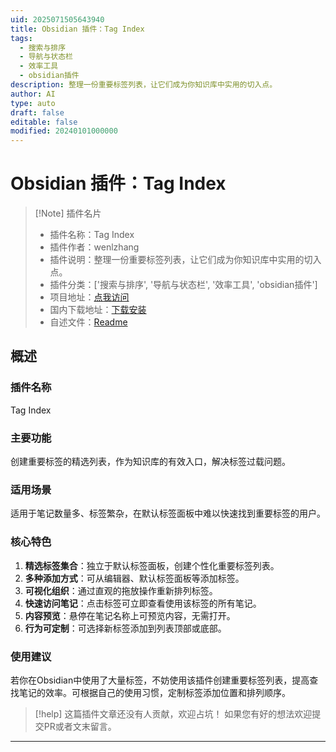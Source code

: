 ```yaml
---
uid: 2025071505643940
title: Obsidian 插件：Tag Index
tags:
  - 搜索与排序
  - 导航与状态栏
  - 效率工具
  - obsidian插件
description: 整理一份重要标签列表，让它们成为你知识库中实用的切入点。
author: AI
type: auto
draft: false
editable: false
modified: 20240101000000
---
```


# Obsidian 插件：Tag Index

> [!Note] 插件名片
> - 插件名称：Tag Index
> - 插件作者：wenlzhang
> - 插件说明：整理一份重要标签列表，让它们成为你知识库中实用的切入点。
> - 插件分类：['搜索与排序', '导航与状态栏', '效率工具', 'obsidian插件']
> - 项目地址：[点我访问](https://github.com/wenlzhang/obsidian-tag-index)
> - 国内下载地址：[下载安装](https://pkmer.cn/products/plugin/pluginMarket/?tag-index)
> - 自述文件：[Readme](https://ghproxy.net/https://raw.githubusercontent.com/wenlzhang/obsidian-tag-index/master/README.md)



## 概述

### 插件名称
Tag Index

### 主要功能
创建重要标签的精选列表，作为知识库的有效入口，解决标签过载问题。

### 适用场景
适用于笔记数量多、标签繁杂，在默认标签面板中难以快速找到重要标签的用户。

### 核心特色
1. **精选标签集合**：独立于默认标签面板，创建个性化重要标签列表。
2. **多种添加方式**：可从编辑器、默认标签面板等添加标签。
3. **可视化组织**：通过直观的拖放操作重新排列标签。
4. **快速访问笔记**：点击标签可立即查看使用该标签的所有笔记。
5. **内容预览**：悬停在笔记名称上可预览内容，无需打开。
6. **行为可定制**：可选择新标签添加到列表顶部或底部。

### 使用建议
若你在Obsidian中使用了大量标签，不妨使用该插件创建重要标签列表，提高查找笔记的效率。可根据自己的使用习惯，定制标签添加位置和排列顺序。


> [!help] 
> 这篇插件文章还没有人贡献，欢迎占坑！
> 如果您有好的想法欢迎提交PR或者文末留言。
> 

---


